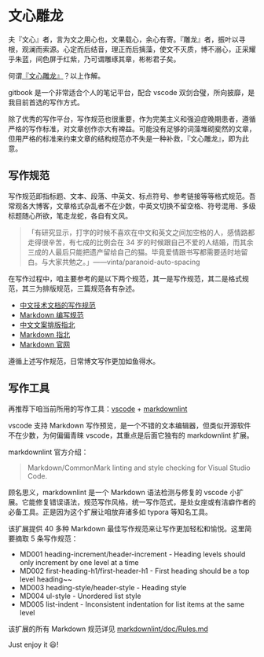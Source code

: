# 文心雕龙

夫『文心』者，言为文之用心也，文果载心，余心有寄。『雕龙』者，振叶以寻根，观澜而索源。心定而后结音，理正而后摛藻，使文不灭质，博不溺心，正采耀乎朱蓝，间色屏于红紫，乃可谓雕琢其章，彬彬君子矣。

何谓[『文心雕龙』](https://www.zhihu.com/question/19631406/answer/555966763)？以上作解。

gitbook 是一个非常适合个人的笔记平台，配合 vscode 双剑合璧，所向披靡，是我目前首选的写作方式。

除了优秀的写作平台，写作规范也很重要，作为完美主义和强迫症晚期患者，遵循严格的写作标准，对文章创作亦大有裨益。可能没有足够的词藻堆砌斐然的文章，但用严格的标准来约束文章的结构规范亦不失是一种补救，『文心雕龙』，即为此意。

## 写作规范

写作规范即指标题、文本、段落、中英文、标点符号、参考链接等等格式规范。吾常观各大博客，文章格式杂乱者不在少数，中英文切换不留空格、符号混用、多级标题随心所欲，笔走龙蛇，各自有文风。

> 「有研究显示，打字的时候不喜欢在中文和英文之间加空格的人，感情路都走得很辛苦，有七成的比例会在 34 岁的时候跟自己不爱的人结婚，而其余三成的人最后只能把遗产留给自己的猫。毕竟爱情跟书写都需要适时地留白。与大家共勉之。」——vinta/paranoid-auto-spacing

在写作过程中，咱主要参考的是以下两个规范，其一是写作规范，其二是格式规范，其三为排版规范，三篇规范各有杂述。

- [中文技术文档的写作规范](https://github.com/ruanyf/document-style-guide)
- [Markdown 编写规范](https://github.com/fex-team/styleguide/blob/master/markdown.md)
- [中文文案排版指北](https://github.com/sparanoid/chinese-copywriting-guidelines)
- [Markdown 指北](https://www.markdownguide.org/)
- [Markdown 官网](https://daringfireball.net/)

遵循上述写作规范，日常博文写作更加如鱼得水。

## 写作工具

再推荐下咱当前所用的写作工具：[vscode](https://code.visualstudio.com/) + [markdownlint](https://marketplace.visualstudio.com/items?itemName=DavidAnson.vscode-markdownlint)

vscode 支持 Markdown 写作预览，是一个不错的文本编辑器，但类似开源软件不在少数，为何偏偏青睐 vscode，其重点是后面它独有的 markdownlint 扩展。

markdownlint 官方介绍：

> Markdown/CommonMark linting and style checking for Visual Studio Code.

顾名思义，markdownlint 是一个 Markdown 语法检测与修复的 vscode 小扩展。它能修复错误语法，规范写作风格，统一写作范式，是处女座或有洁癖作者的必备工具。正是因为这个扩展让咱放弃诸多如 typora 等知名工具。

该扩展提供 40 多种 Markdown 最佳写作规范来让写作更加轻松和愉悦。这里简要摘取 5 条写作规范：

- MD001 heading-increment/header-increment - Heading levels should only increment by one level at a time
- MD002 first-heading-h1/first-header-h1 - First heading should be a top level heading~~
- MD003 heading-style/header-style - Heading style
- MD004 ul-style - Unordered list style
- MD005 list-indent - Inconsistent indentation for list items at the same level

该扩展的所有 Markdown 规范详见 [markdownlint/doc/Rules.md](https://github.com/DavidAnson/markdownlint/blob/master/doc/Rules.md)

Just enjoy it 😃!
